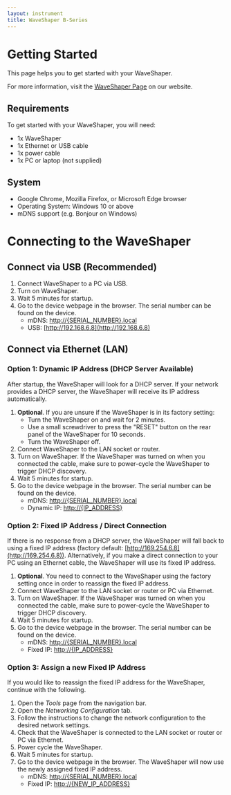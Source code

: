 ```yaml
---
layout: instrument
title: WaveShaper B-Series
---
```


# Getting Started

This page helps you to get started with your WaveShaper.

For more information, visit the [WaveShaper Page](https://www.coherent.com/networking/optical-instrumentation/waveshaper) on our website.

## Requirements

To get started with your WaveShaper, you will need:

- 1x WaveShaper
- 1x Ethernet or USB cable
- 1x power cable
- 1x PC or laptop (not supplied)

## System

- Google Chrome, Mozilla Firefox, or Microsoft Edge browser
- Operating System: Windows 10 or above
- mDNS support (e.g. Bonjour on Windows)

# Connecting to the WaveShaper

## Connect via USB (Recommended)

1. Connect WaveShaper to a PC via USB.
2. Turn on WaveShaper.
3. Wait 5 minutes for startup.
4. Go to the device webpage in the browser. The serial number can be found on the device.
   - mDNS: [http://{SERIAL_NUMBER}.local]()
   - USB: [http://192.168.6.8](http://192.168.6.8)

## Connect via Ethernet (LAN)

### Option 1: Dynamic IP Address (DHCP Server Available)

After startup, the WaveShaper will look for a DHCP server. If your network provides a DHCP server, the WaveShaper will receive its IP address automatically.

1. **Optional**. If you are unsure if the WaveShaper is in its factory setting:
   - Turn the WaveShaper on and wait for 2 minutes.
   - Use a small screwdriver to press the "RESET" button on the rear panel of the WaveShaper for 10 seconds.
   - Turn the WaveShaper off.
2. Connect WaveShaper to the LAN socket or router.
3. Turn on WaveShaper. If the WaveShaper was turned on when you connected the cable, make sure to power-cycle the WaveShaper to trigger DHCP discovery.
4. Wait 5 minutes for startup.
5. Go to the device webpage in the browser. The serial number can be found on the device.
   - mDNS: [http://{SERIAL_NUMBER}.local]()
   - Dynamic IP: [http://{IP_ADDRESS}]()

### Option 2: Fixed IP Address / Direct Connection

If there is no response from a DHCP server, the WaveShaper will fall back to using a fixed IP address (factory default: [http://169.254.6.8](http://169.254.6.8)). Alternatively, if you make a direct connection to your PC using an Ethernet cable, the WaveShaper will use its fixed IP address.

1. **Optional**. You need to connect to the WaveShaper using the factory setting once in order to reassign the fixed IP address.
2. Connect WaveShaper to the LAN socket or router or PC via Ethernet.
3. Turn on WaveShaper. If the WaveShaper was turned on when you connected the cable, make sure to power-cycle the WaveShaper to trigger DHCP discovery.
4. Wait 5 minutes for startup.
5. Go to the device webpage in the browser. The serial number can be found on the device.
   - mDNS: [http://{SERIAL_NUMBER}.local]()
   - Fixed IP: [http://{IP_ADDRESS}]()

### Option 3: Assign a new Fixed IP Address

If you would like to reassign the fixed IP address for the WaveShaper, continue with the following.

1. Open the _Tools_ page from the navigation bar.
2. Open the _Networking Configuration_ tab.
3. Follow the instructions to change the network configuration to the desired network settings.
4. Check that the WaveShaper is connected to the LAN socket or router or PC via Ethernet.
5. Power cycle the WaveShaper.
6. Wait 5 minutes for startup.
7. Go to the device webpage in the browser. The WaveShaper will now use the newly assigned fixed IP address.
   - mDNS: [http://{SERIAL_NUMBER}.local]()
   - Fixed IP: [http://{NEW_IP_ADDRESS}]()
